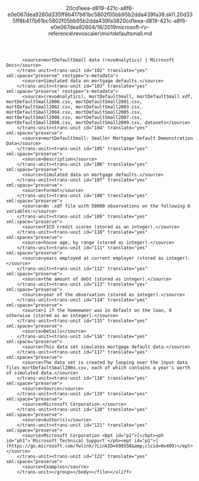 <?xml version="1.0"?><xliff version="1.2" xmlns="urn:oasis:names:tc:xliff:document:1.2" xmlns:xsi="http://www.w3.org/2001/XMLSchema-instance" xsi:schemaLocation="urn:oasis:names:tc:xliff:document:1.2 xliff-core-1.2-transitional.xsd"><file datatype="xml" original="mortdefaultsmall.md" source-language="en-US" target-language="en-US"><header><tool tool-id="mdxliff" tool-name="mdxliff" tool-version="1.0-d1654b2" tool-company="Microsoft" /><xliffext:skl_file_name xmlns:xliffext="urn:microsoft:content:schema:xliffextensions">20cd1eea-d819-421c-a8f6-e0e067dea9260d335ff8b417b61bc5802f05bb95b2dda439fa38.skl</xliffext:skl_file_name><xliffext:version xmlns:xliffext="urn:microsoft:content:schema:xliffextensions">1.2</xliffext:version><xliffext:ms.openlocfilehash xmlns:xliffext="urn:microsoft:content:schema:xliffextensions">0d335ff8b417b61bc5802f05bb95b2dda439fa38</xliffext:ms.openlocfilehash><xliffext:ms.sourcegitcommit xmlns:xliffext="urn:microsoft:content:schema:xliffextensions">20cd1eea-d819-421c-a8f6-e0e067dea926</xliffext:ms.sourcegitcommit><xliffext:ms.lasthandoff xmlns:xliffext="urn:microsoft:content:schema:xliffextensions">04/18/2019</xliffext:ms.lasthandoff><xliffext:ms.openlocfilepath xmlns:xliffext="urn:microsoft:content:schema:xliffextensions">microsoft-r\r-reference\revoscaler\mortdefaultsmall.md</xliffext:ms.openlocfilepath></header><body><group id="content" extype="content"><trans-unit id="101" translate="yes" xml:space="preserve" restype="x-metadata">
          <source>mortDefaultSmall data (revoAnalytics) | Microsoft Docs</source>
        </trans-unit><trans-unit id="102" translate="yes" xml:space="preserve" restype="x-metadata">
          <source>Simulated data on mortgage defaults.</source>
        </trans-unit><trans-unit id="103" translate="yes" xml:space="preserve" restype="x-metadata">
          <source>(revoAnalytics), mortDefaultSmall, mortDefaultSmall.xdf, mortDefaultSmall2000.csv, mortDefaultSmall2001.csv, mortDefaultSmall2002.csv, mortDefaultSmall2003.csv, mortDefaultSmall2004.csv, mortDefaultSmall2005.csv, mortDefaultSmall2006.csv, mortDefaultSmall2007.csv, mortDefaultSmall2008.csv, mortDefaultSmall2009.csv, datasets</source>
        </trans-unit><trans-unit id="104" translate="yes" xml:space="preserve">
          <source>mortDefaultSmall: Smaller Mortgage Default Demonstration Data</source>
        </trans-unit><trans-unit id="105" translate="yes" xml:space="preserve">
          <source>Description</source>
        </trans-unit><trans-unit id="106" translate="yes" xml:space="preserve">
          <source>Simulated data on mortgage defaults.</source>
        </trans-unit><trans-unit id="107" translate="yes" xml:space="preserve">
          <source>Format</source>
        </trans-unit><trans-unit id="108" translate="yes" xml:space="preserve">
          <source>An .xdf file with 50000 observations on the following 6 variables:</source>
        </trans-unit><trans-unit id="109" translate="yes" xml:space="preserve">
          <source>FICO credit scores (stored as an integer).</source>
        </trans-unit><trans-unit id="110" translate="yes" xml:space="preserve">
          <source>house age, by range (stored as integer).</source>
        </trans-unit><trans-unit id="111" translate="yes" xml:space="preserve">
          <source>years employed at current employer (stored as integer).</source>
        </trans-unit><trans-unit id="112" translate="yes" xml:space="preserve">
          <source>the amount of debt (stored as integer).</source>
        </trans-unit><trans-unit id="113" translate="yes" xml:space="preserve">
          <source>year of the observation (stored as integer).</source>
        </trans-unit><trans-unit id="114" translate="yes" xml:space="preserve">
          <source>1 if the homeowner was in default on the loan, 0 otherwise (stored as an integer).</source>
        </trans-unit><trans-unit id="115" translate="yes" xml:space="preserve">
          <source>Details</source>
        </trans-unit><trans-unit id="116" translate="yes" xml:space="preserve">
          <source>This data set simulates mortgage default data.</source>
        </trans-unit><trans-unit id="117" translate="yes" xml:space="preserve">
          <source>The data set is created by looping over the input data files mortDefaultSmall200x.csv, each of which contains a year's worth of simulated data.</source>
        </trans-unit><trans-unit id="118" translate="yes" xml:space="preserve">
          <source>Source</source>
        </trans-unit><trans-unit id="119" translate="yes" xml:space="preserve">
          <source>Microsoft Corporation.</source>
        </trans-unit><trans-unit id="120" translate="yes" xml:space="preserve">
          <source>Author(s)</source>
        </trans-unit><trans-unit id="121" translate="yes" xml:space="preserve">
          <source>Microsoft Corporation <bpt id="p1">[</bpt><ph id="ph1">`Microsoft Technical Support`</ph><ept id="p1">](https://go.microsoft.com/fwlink/?LinkID=698556&amp;clcid=0x409)</ept></source>
        </trans-unit><trans-unit id="122" translate="yes" xml:space="preserve">
          <source>Examples</source>
        </trans-unit></group></body></file></xliff>